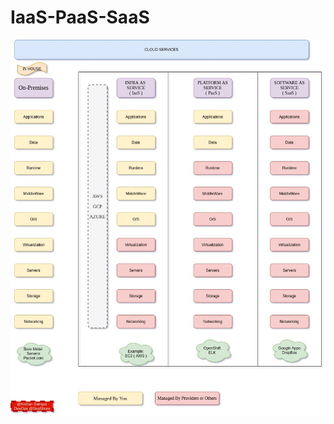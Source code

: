 # IaaS-PaaS-SaaS





![alt text](https://github.com/kpsampat/Iaas-PaaS-SaaS/blob/master/serverinfra.jpg)
